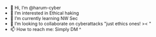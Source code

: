 - 👋 Hi, I’m @harum-cyber
- 👀 I’m interested in Ethical haking
- 🌱 I’m currently learning NW Sec
- 💞️ I’m looking to collaborate on cyberattacks "just ethics ones! >< "
- 📫 How to reach me: Simply DM ^

<!---
harum-cyber/harum-cyber is a ✨ special ✨ repository because its `README.md` (this file) appears on your GitHub profile.
You can click the Preview link to take a look at your changes.
--->
